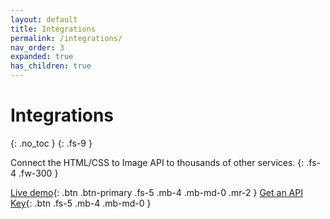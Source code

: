 ```yaml
---
layout: default
title: Integrations
permalink: /integrations/
nav_order: 3
expanded: true
has_children: true
---
```

# Integrations
{: .no_toc }
{: .fs-9 }

Connect the HTML/CSS to Image API to thousands of other services.
{: .fs-4 .fw-300 }

[Live demo](https://htmlcsstoimage.com/demo){: .btn .btn-primary .fs-5 .mb-4 .mb-md-0 .mr-2 }
[Get an API Key](https://htmlcsstoimage.com){: .btn .fs-5 .mb-4 .mb-md-0 }
